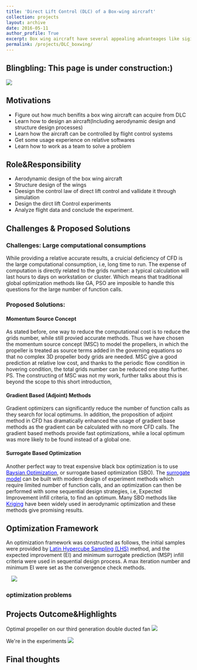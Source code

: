 ```yaml
---
title: 'Direct Lift Control (DLC) of a Box-wing aircraft'
collection: projects
layout: archive
date: 2016-05-11
author_profile: True
excerpt: Box wing aircraft have several appealing advanteages like siginicantlty reduced wingspan and more compact wing structures. Besides, the existence of the two wings have also introduces the capability of direct lift control(DLC). To explore the potential value of this and gain knowledges about box wing design. a team was built and a <a href="https://baike.baidu.com/item/%E5%9B%BD%E5%AE%B6%E5%A4%A7%E5%AD%A6%E7%94%9F%E5%88%9B%E6%96%B0%E6%80%A7%E5%AE%9E%E9%AA%8C%E8%AE%A1%E5%88%92 ">National University Student Innovation Program</a> was applied to fund the research. Several box wing aircrafts was design and built. A DFC control Law was also designed by parametric identifications based on flight tests. DFC flight tests were performed and the data was analyzed. It was shown that the DFC for box wing aircraft has potential values for overload controls like gust alleviation, while it has limited capablity to change the trajectory of the aircraft as the control force will soon be cancelled out by the change of aircraft angle of attack. **[read more](/projects/DLC_boxwing/)**
permalink: /projects/DLC_boxwing/
---
```



## Blingbling: This page is under construction:)

![](https://github.com/TsingQAQ/TsingQAQ.github.io/blob/master/images/DLC/DLC.jpg?raw=true)

## Motivations
* Figure out how much benifits a box wing aircraft can acquire from DLC
* Learn how to design an aircraft(Including aerodynamic design and structure design processes)
* Learn how the aircraft can be controlled by flight control systems
* Get some usage experience on relative softwares
* Learn how to work as a team to solve a problem


## Role&Responsibility

* Aerodynamic design of the box wing aircraft
* Structure design of the wings
* Deesign the control law of direct lift control and vallidate it through simulation
* Design the dirct lift Control experiments
* Analyze flight data and conclude the experiment. 

## Challenges & Proposed Solutions
### Challenges: Large computational consumptions

While providing a relative accurate results, a cruicial deficiency of CFD is the large computational consumption, i.e, long time to run. The expense of computation is directly related to the grids number: a typical calculation will last hours to days on workstation or cluster. Which means that traditional global optimization methods like GA, PSO are imposible to handle this questions for the large number of function calls.

### Proposed Solutions:
#### Momentum Source Concept

As stated before, one way to reduce the computational cost is to reduce the grids number, while still provied accurate methods. Thus we have chosen the momentum source concept (MSC) to model the propellers, in which the propeller is treated as source terms added in the governing equations so that no complex 3D propeller body grids are needed. MSC give a good prediction at relative low cost, and thanks to the periodic flow condition in hovering condition, the total grids number can be reduced one step further. 
PS. The constructing of MSC was not my work, further talks about this is beyond the scope to this short introduction,  

#### Gradient Based (Adjoint) Methods

Gradient optimizers can significantly reduce the number of function calls as they search for local optimums. In addition, the proposition of adjoint method in CFD has dramatically enhanced the usage of gradient base methods as the gradient can be calculated with no more CFD calls. The gradient based methods provide fast optimizations, while a local optimum was more likely to be found instead of a global one. 

#### Surrogate Based Optimization

Another perfect way to treat expensive black box optimization is to use <a href="https://en.wikipedia.org/wiki/Bayesian_optimization"><font color="blue">Baysian Optimization</font></a>, or surrogate based optimization (SBO). The <a href="https://en.wikipedia.org/wiki/Surrogate_model"><font color="blue">surrogate model</font></a> can be built with modern design of experiment methods which require limited number of function calls, and an optimization can then be performed with some sequential design strategies, i.e, Expected Improvement infill criteria, to find an optimum. Many SBO methods like <a href="https://en.wikipedia.org/wiki/Kriging"><font color="blue">Kriging</font></a> have been widely used in aerodynamic optimization and these methods give promising results.


## Optimization Framework

An optimization framework was constructed as follows, the initial samples were provided by <a href="https://en.wikipedia.org/wiki/Latin_hypercube_sampling"><font color="blue">Latin Hypercube Sampling (LHS)</font></a> method, and the expected improvement (EI) and minimum surrogate prediction (MSP) infill criteria were used in sequential design process. A max iteration number and minimum EI were set as the convergence check methods.

&ensp;&ensp;<img  src="https://github.com/TsingQAQ/TsingQAQ.github.io/blob/master/images/RO/ducted%20fan%20optimization%20framework.png?raw=true"/>

### optimization problems



## Projects Outcome&Highlights
Optimal propeller on our third generation double ducted fan
![](https://github.com/TsingQAQ/TsingQAQ.github.io/blob/master/images/RO/3nd%20propeller.png?raw=true)

We're in the experiments
![](https://github.com/TsingQAQ/TsingQAQ.github.io/blob/master/images/RO/inexp2.JPG?raw=true)

## Final thoughts


